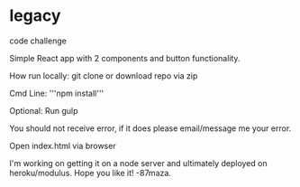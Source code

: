 # legacy
code challenge

Simple React app with 2 components and button functionality.

How run locally:
 git clone or download repo via zip

 Cmd Line:
'''npm install'''

Optional: Run
gulp

You should not receive error, if it does please email/message me your error.

 Open index.html via browser

I'm working on getting it on a node server and ultimately deployed on heroku/modulus.
Hope you like it!
-87maza.
